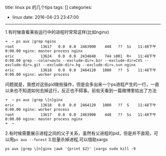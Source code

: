 title: linux ps 的几个tips
tags: []
categories:
  - linux
date: 2016-04-23 23:47:00
---
1.有时候查看某些运行中的进程时常常这样(比如nginx)
```
➜  ~ ps aux |grep nginx
root            13617   0.0  0.0  2463900    448   ??  Ss   11:48下午   0:00.00 nginx: master process nginx
eric            13624   0.0  0.0  2434840    744 s001  R+   11:48下午   0:00.00 grep --color=auto --exclude-dir=.bzr --exclude-dir=CVS --exclude-dir=.git --exclude-dir=.hg --exclude-dir=.svn nginx
eric            13618   0.0  0.0  2464120   1000   ??  S    11:48下午   0:00.00 nginx: worker process
```
问题就是，我想对这些pid做些操作，但是会多出来一个ps进程产生的一行，一直以来也不知道如何去掉这行，反正也不碍事。前些天看到一篇微博里给出了方法
```
➜  ~ ps aux |grep \[n]ginx
eric            13618   0.0  0.0  2464120   1000   ??  S    11:48下午   0:00.00 nginx: worker process
root            13617   0.0  0.0  2463900    448   ??  Ss   11:48下午   0:00.00 nginx: master process nginx
➜  ~
```
2.有时候需要展示进程之间的父子关系，虽然有父进程的pid，但是并不直观，可以用`ps aux --forest`
3.批量杀掉进程,可以借助xargs
```
ps aux |grep \[n]ginx |awk '{print $2}' |xargs sudo kill -9
```